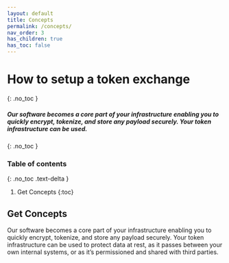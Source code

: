 ```yaml
---
layout: default
title: Concepts
permalink: /concepts/
nav_order: 3
has_children: true
has_toc: false
---
```

# How to setup a token exchange
{: .no_toc }

##### Our software becomes a core part of your infrastructure enabling you to quickly encrypt, tokenize, and store any payload securely. Your token infrastructure can be used.
{: .no_toc }

### Table of contents
{: .no_toc .text-delta }

1. Get Concepts
{:toc}


## Get Concepts

Our software becomes a core part of your infrastructure enabling you to quickly encrypt, tokenize, and store any payload securely. Your token infrastructure can be used to protect data at rest, as it passes between your own internal systems, or as it’s permissioned and shared with third parties.
